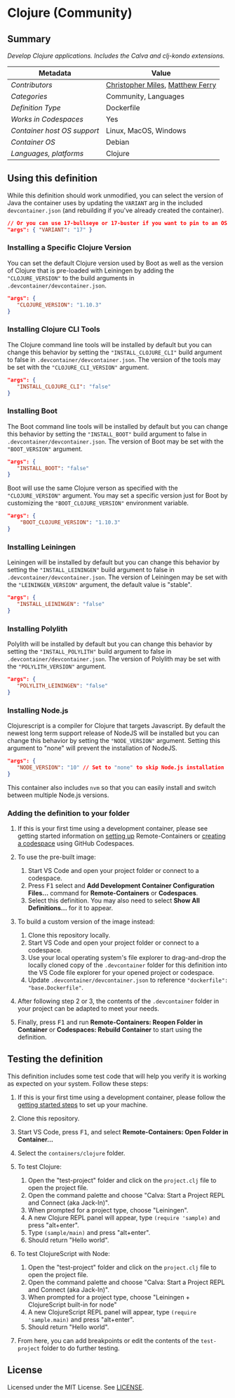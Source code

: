 # Clojure (Community)

## Summary

*Develop Clojure applications. Includes the Calva and clj-kondo extensions.*

| Metadata                    | Value                 |
|-----------------------------|-----------------------|
| *Contributors*              | [Christopher Miles](https://github.com/cmiles74), [Matthew Ferry](https://github.com/matthewferry) |
| *Categories*                | Community, Languages  |
| *Definition Type*           | Dockerfile            |
| *Works in Codespaces*       | Yes                   |
| *Container host OS support* | Linux, MacOS, Windows |
| *Container OS*              | Debian                |
| *Languages, platforms*      | Clojure               |

## Using this definition

While this definition should work unmodified, you can select the version of Java the container uses by updating the `VARIANT` arg in the included `devcontainer.json` (and rebuilding if you've already created the container).

```json
// Or you can use 17-bullseye or 17-buster if you want to pin to an OS version
"args": { "VARIANT": "17" }
```

### Installing a Specific Clojure Version

You can set the default Clojure version used by Boot as well as the version of Clojure that is pre-loaded with Leiningen by adding the `"CLOJURE_VERSION"` to the build arguments in `.devcontainer/devcontainer.json`.

```json
"args": {
   "CLOJURE_VERSION": "1.10.3"
}
```

### Installing Clojure CLI Tools

The Clojure command line tools will be installed by default but you can change this behavior by setting the `"INSTALL_CLOJURE_CLI"` build argument to false in
`.devcontainer/devcontainer.json`. The version of the tools may be set with the `"CLOJURE_CLI_VERSION"` argument.

```json
"args": {
   "INSTALL_CLOJURE_CLI": "false"
}
```

### Installing Boot

The Boot command line tools will be installed by default but you can change this behavior by setting the `"INSTALL_BOOT"` build argument to false in `.devcontainer/devcontainer.json`. The version of Boot may be set with the `"BOOT_VERSION"` argument.

```json
"args": {
   "INSTALL_BOOT": "false"
}
```

Boot will use the same Clojure verson as specified with the `"CLOJURE_VERSION"` argument. You may set a specific version just for Boot by customizing the `"BOOT_CLOJURE_VERSION"` environment variable.

```json
"args": {
    "BOOT_CLOJURE_VERSION": "1.10.3"
}
```

### Installing Leiningen

Leiningen will be installed by default but you can change this behavior by setting the `"INSTALL_LEININGEN"` build argument to false in `.devcontainer/devcontainer.json`. The version of Leiningen may be set with the `"LEININGEN_VERSION"` argument, the default value is "stable".

```json
"args": {
   "INSTALL_LEININGEN": "false"
}
```

### Installing Polylith

Polylith will be installed by default but you can change this behavior by setting the `"INSTALL_POLYLITH"` build argument to false in `.devcontainer/devcontainer.json`. The version of Polylith may be set with the `"POLYLITH_VERSION"` argument.

```json
"args": {
   "POLYLITH_LEININGEN": "false"
}
```

### Installing Node.js

Clojurescript is a compiler for Clojure that targets Javascript. By default the newest long term support release of NodeJS will be installed but you can change this behavior by setting the `"NODE_VERSION"` argument. Setting this argument to "none" will prevent the installation of NodeJS.

```json
"args": {
   "NODE_VERSION": "10" // Set to "none" to skip Node.js installation
}
```

This container also includes `nvm` so that you can easily install and switch between multiple Node.js versions.

### Adding the definition to your folder

1. If this is your first time using a development container, please see getting started information on [setting up](https://aka.ms/vscode-remote/containers/getting-started) Remote-Containers or [creating a codespace](https://aka.ms/ghcs-open-codespace) using GitHub Codespaces.

2. To use the pre-built image:
   1. Start VS Code and open your project folder or connect to a codespace.
   2. Press <kbd>F1</kbd> select and **Add Development Container Configuration Files...** command for **Remote-Containers** or **Codespaces**.
   4. Select this definition. You may also need to select **Show All Definitions...** for it to appear.

3. To build a custom version of the image instead:
   1. Clone this repository locally.
   2. Start VS Code and open your project folder or connect to a codespace.
   3. Use your local operating system's file explorer to drag-and-drop the locally cloned copy of the `.devcontainer` folder for this definition into the VS Code file explorer for your opened project or codespace.
   4. Update `.devcontainer/devcontainer.json` to reference `"dockerfile": "base.Dockerfile"`.

4. After following step 2 or 3, the contents of the `.devcontainer` folder in your project can be adapted to meet your needs.

5. Finally, press <kbd>F1</kbd> and run **Remote-Containers: Reopen Folder in Container** or **Codespaces: Rebuild Container** to start using the definition.

## Testing the definition

This definition includes some test code that will help you verify it is working as expected on your system. Follow these steps:

1. If this is your first time using a development container, please follow the [getting started steps](https://aka.ms/vscode-remote/containers/getting-started) to set up your machine.
2. Clone this repository.
3. Start VS Code, press <kbd>F1</kbd>, and select **Remote-Containers: Open Folder in Container...**
4. Select the `containers/clojure` folder.

5. To test Clojure:
   1. Open the "test-project" folder and click on the `project.clj` file to open the project file.
   2. Open the command palette and choose "Calva: Start a Project REPL and Connect (aka Jack-In)".
   3. When prompted for a project type, choose "Leiningen".
   4. A new Clojure REPL panel will appear, type `(require 'sample)` and press "alt+enter".
   5. Type `(sample/main)` and press "alt+enter". 
   6. Should return "Hello world".

6. To test ClojureScript with Node:
   1. Open the "test-project" folder and click on the `project.clj` file to open the project file.
   2. Open the command palette and choose "Calva: Start a Project REPL and Connect (aka Jack-In)".
   3. When prompted for a project type, choose "Leiningen + ClojureScript built-in for node"
   4. A new ClojureScript REPL panel will appear, type `(require 'sample.main)` and press "alt+enter".
   5. Should return "Hello world".

7. From here, you can add breakpoints or edit the contents of the `test-project` folder to do further testing.

## License

Licensed under the MIT License. See [LICENSE](https://github.com/microsoft/vscode-dev-containers/blob/main/LICENSE).
